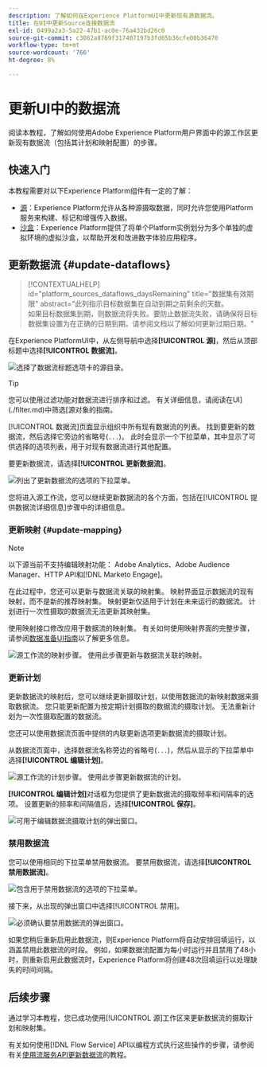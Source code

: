 ```yaml
---
description: 了解如何在Experience PlatformUI中更新现有源数据流。
title: 在UI中更新Source连接数据流
exl-id: 0499a2a3-5a22-47b1-ac0e-76a432bd26c0
source-git-commit: c3082a8769f317407197b3fd05b36cfe00b36470
workflow-type: tm+mt
source-wordcount: '766'
ht-degree: 8%

---
```


# 更新UI中的数据流

阅读本教程，了解如何使用Adobe Experience Platform用户界面中的源工作区更新现有数据流（包括其计划和映射配置）的步骤。

## 快速入门

本教程需要对以下Experience Platform组件有一定的了解：

* [源](../../home.md)：Experience Platform允许从各种源摄取数据，同时允许您使用Platform服务来构建、标记和增强传入数据。
* [沙盒](../../../sandboxes/home.md)：Experience Platform提供了将单个Platform实例划分为多个单独的虚拟环境的虚拟沙盒，以帮助开发和改进数字体验应用程序。

## 更新数据流 {#update-dataflows}

>[!CONTEXTUALHELP]
>id="platform_sources_dataflows_daysRemaining"
>title="数据集有效期限"
>abstract="此列指示目标数据集在自动到期之前剩余的天数。<br>如果目标数据集到期，则数据流将失败。要防止数据流失败，请确保将目标数据集设置为在正确的日期到期。请参阅文档以了解如何更新过期日期。"

在Experience PlatformUI中，从左侧导航中选择&#x200B;**[!UICONTROL 源]**，然后从顶部标题中选择&#x200B;**[!UICONTROL 数据流]**。

![选择了数据流标题选项卡的源目录。](../../images/tutorials/update-dataflows/catalog.png)

>[!TIP]
>
>您可以使用过滤功能对数据流进行排序和过滤。 有关详细信息，请阅读在UI](./filter.md)中筛选[源对象的指南。

[!UICONTROL 数据流]页面显示组织中所有现有数据流的列表。 找到要更新的数据流，然后选择它旁边的省略号(`...`)。 此时会显示一个下拉菜单，其中显示了可供选择的选项列表，用于对现有数据流进行其他配置。

要更新数据流，请选择&#x200B;**[!UICONTROL 更新数据流]**。

![列出了更新数据流的选项的下拉菜单。](../../images/tutorials/update-dataflows/dropdown_update.png)

您将进入源工作流，您可以继续更新数据流的各个方面，包括在[!UICONTROL 提供数据流详细信息]步骤中的详细信息。

### 更新映射 {#update-mapping}

>[!NOTE]
>
>以下源当前不支持编辑映射功能： Adobe Analytics、Adobe Audience Manager、HTTP API和[!DNL Marketo Engage]。

在此过程中，您还可以更新与数据流关联的映射集。  映射界面显示数据流的现有映射，而不是新的推荐映射集。 映射更新仅适用于计划在未来运行的数据流。 计划进行一次性摄取的数据流无法更新其映射集。

使用映射接口修改应用于数据流的映射集。 有关如何使用映射界面的完整步骤，请参阅[数据准备UI指南](../../../data-prep/ui/mapping.md)以了解更多信息。

![源工作流的映射步骤。 使用此步骤更新与数据流关联的映射。](../../images/tutorials/update-dataflows/mapping.png)

### 更新计划

更新数据流的映射后，您可以继续更新摄取计划，以使用数据流的新映射数据来摄取数据流。 您只能更新配置为按定期计划摄取的数据流的摄取计划。 无法重新计划为一次性摄取配置的数据流。

您还可以使用数据流页面中提供的内联更新选项更新数据流的摄取计划。

从数据流页面中，选择数据流名称旁边的省略号(`...`)，然后从显示的下拉菜单中选择&#x200B;**[!UICONTROL 编辑计划]**。

![源工作流的计划步骤。 使用此步骤更新数据流的计划。](../../images/tutorials/update-dataflows/dropdown_edit.png)

**[!UICONTROL 编辑计划]**&#x200B;对话框为您提供了更新数据流的摄取频率和间隔率的选项。 设置更新的频率和间隔值后，选择&#x200B;**[!UICONTROL 保存]**。

![可用于编辑数据流摄取计划的弹出窗口。](../../images/tutorials/update-dataflows/edit_schedule.png)

### 禁用数据流

您可以使用相同的下拉菜单禁用数据流。 要禁用数据流，请选择&#x200B;**[!UICONTROL 禁用数据流]**。

![包含用于禁用数据流的选项的下拉菜单。](../../images/tutorials/update-dataflows/dropdown_disable.png)

接下来，从出现的弹出窗口中选择[!UICONTROL 禁用]。

![必须确认要禁用数据流的弹出窗口。](../../images/tutorials/update-dataflows/disable_dataflow.png)

如果您稍后重新启用此数据流，则Experience Platform将自动安排回填运行，以涵盖禁用此数据流的时段。 例如，如果数据流配置为每小时运行并且禁用了48小时，则重新启用此数据流时，Experience Platform将创建48次回填运行以处理缺失的时间间隔。

## 后续步骤

通过学习本教程，您已成功使用[!UICONTROL 源]工作区来更新数据流的摄取计划和映射集。

有关如何使用[!DNL Flow Service] API以编程方式执行这些操作的步骤，请参阅有关[使用流服务API更新数据流](../../tutorials/api/update-dataflows.md)的教程。
